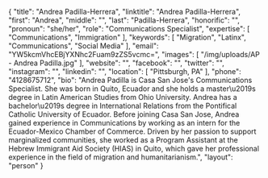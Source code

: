 {
  "title": "Andrea Padilla-Herrera",
  "linktitle": "Andrea Padilla-Herrera",
  "first": "Andrea",
  "middle": "",
  "last": "Padilla-Herrera",
  "honorific": "",
  "pronoun": "she/her",
  "role": "Communications Specialist",
  "expertise": [
    "Communications",
    "Immigration"
  ],
  "keywords": [
    "Migration",
    "Latinx",
    "Communications",
    "Social Media"
  ],
  "email": "YW5kcmVhcEBjYXNhc2Fuam9zZS5vcmc=",
  "images": [
    "/img/uploads/AP - Andrea Padilla.jpg"
  ],
  "website": "",
  "facebook": "",
  "twitter": "",
  "instagram": "",
  "linkedin": "",
  "location": [
    "Pittsburgh, PA"
  ],
  "phone": "4128675712",
  "bio": "Andrea Padilla is Casa San Jose's Communications Specialist. She was born in Quito, Ecuador and she holds a master\u2019s degree in Latin American Studies from Ohio University. Andrea has a bachelor\u2019s degree in International Relations from the Pontifical Catholic University of Ecuador.  Before joining Casa San Jose, Andrea gained experience in Communications by working as an intern for the Ecuador-Mexico Chamber of Commerce. Driven by her passion to support marginalized communities, she worked as a Program Assistant at the Hebrew Immigrant Aid Society (HIAS) in Quito, which gave her professional experience in the field of migration and humanitarianism.",
  "layout": "person"
}
